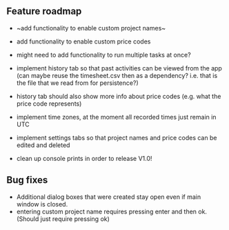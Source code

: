 ## Feature roadmap

- ~add functionality to enable custom project names~
- add functionality to enable custom price codes
- might need to add functionality to run multiple tasks at once?
- implement history tab so that past activities can be viewed from the app
 (can maybe reuse the timesheet.csv then as a dependency? i.e. that is the file that we read
 from for persistence?)
- history tab should also show more info about price codes (e.g. what the price code represents)
- implement time zones, at the moment all recorded times just remain in UTC
- implement settings tabs so that project names and price codes can be edited and deleted

- clean up console prints in order to release V1.0!

## Bug fixes

- Additional dialog boxes that were created stay open even if main window is closed.
- entering custom project name requires pressing enter and then ok. (Should just require pressing ok)